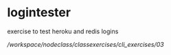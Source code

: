 # logintester

exercise to test heroku and redis logins

*/workspace/nodeclass/classexercises/cli_exercises/03*